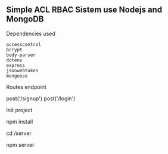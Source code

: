 ## Simple ACL RBAC Sistem use Nodejs and MongoDB


Dependencies used

    accesscontrol 
    bcrypt 
    body-parser
    dotenv 
    express 
    jsonwebtoken 
    mongoose 



Routes endpoint

   post('/signup')
   post('/login')


Init project

npm install 

cd /server

npm server